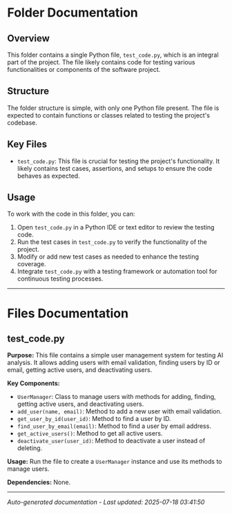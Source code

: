 # Folder Documentation

## Overview
This folder contains a single Python file, `test_code.py`, which is an integral part of the project. The file likely contains code for testing various functionalities or components of the software project.

## Structure
The folder structure is simple, with only one Python file present. The file is expected to contain functions or classes related to testing the project's codebase.

## Key Files
- `test_code.py`: This file is crucial for testing the project's functionality. It likely contains test cases, assertions, and setups to ensure the code behaves as expected.

## Usage
To work with the code in this folder, you can:
1. Open `test_code.py` in a Python IDE or text editor to review the testing code.
2. Run the test cases in `test_code.py` to verify the functionality of the project.
3. Modify or add new test cases as needed to enhance the testing coverage.
4. Integrate `test_code.py` with a testing framework or automation tool for continuous testing processes.

---

# Files Documentation

## test_code.py

**Purpose:** This file contains a simple user management system for testing AI analysis. It allows adding users with email validation, finding users by ID or email, getting active users, and deactivating users.

**Key Components:**
- `UserManager`: Class to manage users with methods for adding, finding, getting active users, and deactivating users.
- `add_user(name, email)`: Method to add a new user with email validation.
- `get_user_by_id(user_id)`: Method to find a user by ID.
- `find_user_by_email(email)`: Method to find a user by email address.
- `get_active_users()`: Method to get all active users.
- `deactivate_user(user_id)`: Method to deactivate a user instead of deleting.

**Usage:** Run the file to create a `UserManager` instance and use its methods to manage users.

**Dependencies:** None.

---
*Auto-generated documentation - Last updated: 2025-07-18 03:41:50*
